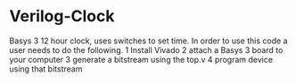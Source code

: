 # Verilog-Clock
Basys 3 12 hour clock, uses switches to set time.
In order to use this code a user needs to do the following.
1 Install Vivado
2 attach a Basys 3 board to your computer
3 generate a bitstream using the top.v
4 program device using that bitstream
